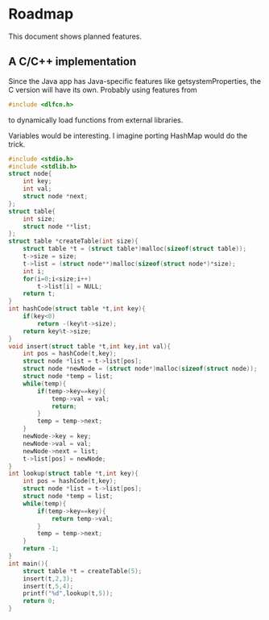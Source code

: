 Roadmap
===

This document shows planned features.

## A C/C++ implementation
Since the Java app has Java-specific features like getsystemProperties, the C version will have its own.
Probably using features from

~~~~C
#include <dlfcn.h>
~~~~

to dynamically load functions from external libraries.

Variables would be interesting. I imagine porting HashMap would do the trick.
~~~~C
#include <stdio.h>
#include <stdlib.h>
struct node{
    int key;
    int val;
    struct node *next;
};
struct table{
    int size;
    struct node **list;
};
struct table *createTable(int size){
    struct table *t = (struct table*)malloc(sizeof(struct table));
    t->size = size;
    t->list = (struct node**)malloc(sizeof(struct node*)*size);
    int i;
    for(i=0;i<size;i++)
        t->list[i] = NULL;
    return t;
}
int hashCode(struct table *t,int key){
    if(key<0)
        return -(key%t->size);
    return key%t->size;
}
void insert(struct table *t,int key,int val){
    int pos = hashCode(t,key);
    struct node *list = t->list[pos];
    struct node *newNode = (struct node*)malloc(sizeof(struct node));
    struct node *temp = list;
    while(temp){
        if(temp->key==key){
            temp->val = val;
            return;
        }
        temp = temp->next;
    }
    newNode->key = key;
    newNode->val = val;
    newNode->next = list;
    t->list[pos] = newNode;
}
int lookup(struct table *t,int key){
    int pos = hashCode(t,key);
    struct node *list = t->list[pos];
    struct node *temp = list;
    while(temp){
        if(temp->key==key){
            return temp->val;
        }
        temp = temp->next;
    }
    return -1;
}
int main(){
    struct table *t = createTable(5);
    insert(t,2,3);
    insert(t,5,4);
    printf("%d",lookup(t,5));
    return 0;
}
~~~~
